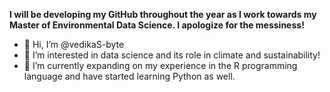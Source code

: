  **I will be developing my GitHub throughout the year as I work towards my Master of Environmental Data Science. I apologize for the messiness!**

- 👋 Hi, I’m @vedikaS-byte
- 👀 I’m interested in data science and its role in climate and sustainability! 
- 🌱 I’m currently expanding on my experience in the R programming language and have started learning Python as well. 


<!---
vedikaS-byte/vedikaS-byte is a ✨ special ✨ repository because its `README.md` (this file) appears on your GitHub profile.
You can click the Preview link to take a look at your changes.
--->
